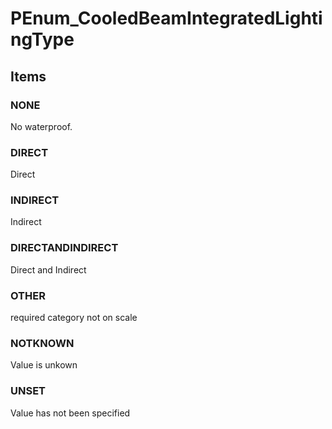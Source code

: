 # PEnum_CooledBeamIntegratedLightingType

## Items

### NONE
No waterproof.

### DIRECT
Direct

### INDIRECT
Indirect

### DIRECTANDINDIRECT
Direct and Indirect

### OTHER
required category not on scale

### NOTKNOWN
Value is unkown

### UNSET
Value has not been specified
